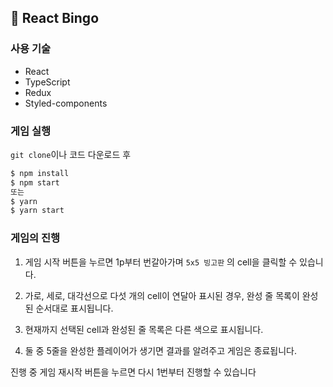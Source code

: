 ## 🎯 React Bingo

### 사용 기술

- React
- TypeScript
- Redux
- Styled-components

### 게임 실행

`git clone`이나 코드 다운로드 후

```bash
$ npm install
$ npm start
또는
$ yarn
$ yarn start
```

### 게임의 진행

1. 게임 시작 버튼을 누르면 1p부터 번갈아가며 `5x5 빙고판` 의 cell을 클릭할 수 있습니다.

2. 가로, 세로, 대각선으로 다섯 개의 cell이 연달아 표시된 경우, 완성 줄 목록이 완성된 순서대로 표시됩니다.

3. 현재까지 선택된 cell과 완성된 줄 목록은 다른 색으로 표시됩니다.

4. 둘 중 5줄을 완성한 플레이어가 생기면 결과를 알려주고 게임은 종료됩니다.

진행 중 게임 재시작 버튼을 누르면 다시 1번부터 진행할 수 있습니다



